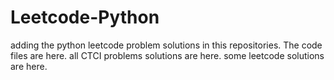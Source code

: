 # Leetcode-Python
adding the python leetcode problem solutions in this repositories. 
The code files are here.
all CTCI problems solutions are here.
some leetcode solutions are here.








































































































































































